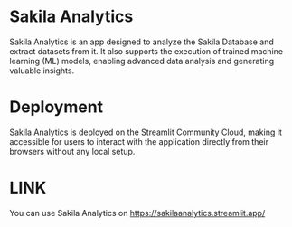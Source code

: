 # Sakila Analytics
Sakila Analytics is an app designed to analyze the Sakila Database and extract datasets from it. It also supports the execution of trained machine learning (ML) models, enabling advanced data analysis and generating valuable insights.

# Deployment
Sakila Analytics is deployed on the Streamlit Community Cloud, making it accessible for users to interact with the application directly from their browsers without any local setup.

# LINK
You can use Sakila Analytics on https://sakilaanalytics.streamlit.app/
